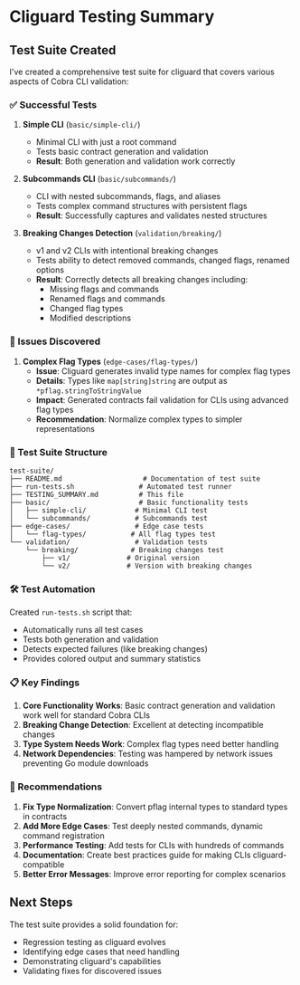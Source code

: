 # Cliguard Testing Summary

## Test Suite Created

I've created a comprehensive test suite for cliguard that covers various aspects of Cobra CLI validation:

### ✅ Successful Tests

1. **Simple CLI** (`basic/simple-cli/`)
   - Minimal CLI with just a root command
   - Tests basic contract generation and validation
   - **Result**: Both generation and validation work correctly

2. **Subcommands CLI** (`basic/subcommands/`)
   - CLI with nested subcommands, flags, and aliases
   - Tests complex command structures with persistent flags
   - **Result**: Successfully captures and validates nested structures

3. **Breaking Changes Detection** (`validation/breaking/`)
   - v1 and v2 CLIs with intentional breaking changes
   - Tests ability to detect removed commands, changed flags, renamed options
   - **Result**: Correctly detects all breaking changes including:
     - Missing flags and commands
     - Renamed flags and commands
     - Changed flag types
     - Modified descriptions

### 🐛 Issues Discovered

1. **Complex Flag Types** (`edge-cases/flag-types/`)
   - **Issue**: Cliguard generates invalid type names for complex flag types
   - **Details**: Types like `map[string]string` are output as `*pflag.stringToStringValue`
   - **Impact**: Generated contracts fail validation for CLIs using advanced flag types
   - **Recommendation**: Normalize complex types to simpler representations

### 📁 Test Suite Structure

```
test-suite/
├── README.md                    # Documentation of test suite
├── run-tests.sh                # Automated test runner
├── TESTING_SUMMARY.md          # This file
├── basic/                      # Basic functionality tests
│   ├── simple-cli/            # Minimal CLI test
│   └── subcommands/           # Subcommands test
├── edge-cases/                # Edge case tests
│   └── flag-types/           # All flag types test
└── validation/                # Validation tests
    └── breaking/             # Breaking changes test
        ├── v1/              # Original version
        └── v2/              # Version with breaking changes
```

### 🛠️ Test Automation

Created `run-tests.sh` script that:
- Automatically runs all test cases
- Tests both generation and validation
- Detects expected failures (like breaking changes)
- Provides colored output and summary statistics

### 📋 Key Findings

1. **Core Functionality Works**: Basic contract generation and validation work well for standard Cobra CLIs
2. **Breaking Change Detection**: Excellent at detecting incompatible changes
3. **Type System Needs Work**: Complex flag types need better handling
4. **Network Dependencies**: Testing was hampered by network issues preventing Go module downloads

### 🚀 Recommendations

1. **Fix Type Normalization**: Convert pflag internal types to standard types in contracts
2. **Add More Edge Cases**: Test deeply nested commands, dynamic command registration
3. **Performance Testing**: Add tests for CLIs with hundreds of commands
4. **Documentation**: Create best practices guide for making CLIs cliguard-compatible
5. **Better Error Messages**: Improve error reporting for complex scenarios

## Next Steps

The test suite provides a solid foundation for:
- Regression testing as cliguard evolves
- Identifying edge cases that need handling
- Demonstrating cliguard's capabilities
- Validating fixes for discovered issues